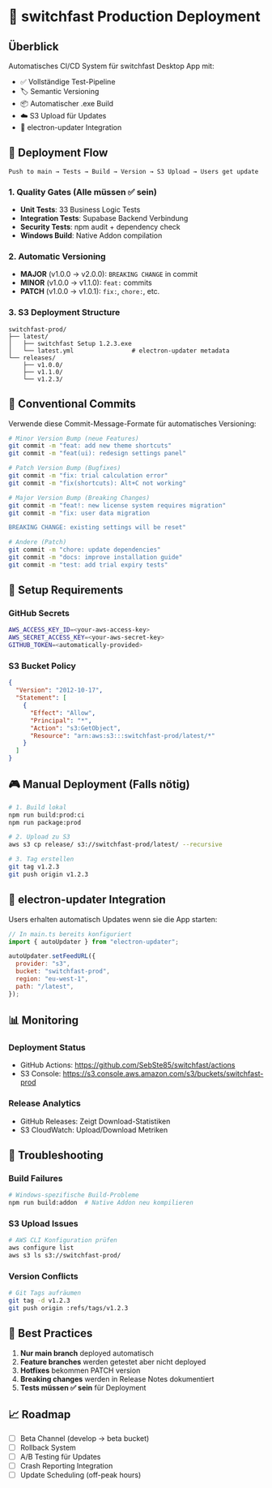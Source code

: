 # 🚀 switchfast Production Deployment

## Überblick

Automatisches CI/CD System für switchfast Desktop App mit:

- ✅ Vollständige Test-Pipeline
- 🏷️ Semantic Versioning
- 📦 Automatischer .exe Build
- ☁️ S3 Upload für Updates
- 🔄 electron-updater Integration

## 🎯 Deployment Flow

```
Push to main → Tests → Build → Version → S3 Upload → Users get update
```

### 1. Quality Gates (Alle müssen ✅ sein)

- **Unit Tests**: 33 Business Logic Tests
- **Integration Tests**: Supabase Backend Verbindung
- **Security Tests**: npm audit + dependency check
- **Windows Build**: Native Addon compilation

### 2. Automatic Versioning

- **MAJOR** (v1.0.0 → v2.0.0): `BREAKING CHANGE` in commit
- **MINOR** (v1.0.0 → v1.1.0): `feat:` commits
- **PATCH** (v1.0.0 → v1.0.1): `fix:`, `chore:`, etc.

### 3. S3 Deployment Structure

```
switchfast-prod/
├── latest/
│   ├── switchfast Setup 1.2.3.exe
│   └── latest.yml                # electron-updater metadata
└── releases/
    ├── v1.0.0/
    ├── v1.1.0/
    └── v1.2.3/
```

## 📝 Conventional Commits

Verwende diese Commit-Message-Formate für automatisches Versioning:

```bash
# Minor Version Bump (neue Features)
git commit -m "feat: add new theme shortcuts"
git commit -m "feat(ui): redesign settings panel"

# Patch Version Bump (Bugfixes)
git commit -m "fix: trial calculation error"
git commit -m "fix(shortcuts): Alt+C not working"

# Major Version Bump (Breaking Changes)
git commit -m "feat!: new license system requires migration"
git commit -m "fix: user data migration

BREAKING CHANGE: existing settings will be reset"

# Andere (Patch)
git commit -m "chore: update dependencies"
git commit -m "docs: improve installation guide"
git commit -m "test: add trial expiry tests"
```

## 🔧 Setup Requirements

### GitHub Secrets

```bash
AWS_ACCESS_KEY_ID=<your-aws-access-key>
AWS_SECRET_ACCESS_KEY=<your-aws-secret-key>
GITHUB_TOKEN=<automatically-provided>
```

### S3 Bucket Policy

```json
{
  "Version": "2012-10-17",
  "Statement": [
    {
      "Effect": "Allow",
      "Principal": "*",
      "Action": "s3:GetObject",
      "Resource": "arn:aws:s3:::switchfast-prod/latest/*"
    }
  ]
}
```

## 🎮 Manual Deployment (Falls nötig)

```bash
# 1. Build lokal
npm run build:prod:ci
npm run package:prod

# 2. Upload zu S3
aws s3 cp release/ s3://switchfast-prod/latest/ --recursive

# 3. Tag erstellen
git tag v1.2.3
git push origin v1.2.3
```

## 🔄 electron-updater Integration

Users erhalten automatisch Updates wenn sie die App starten:

```javascript
// In main.ts bereits konfiguriert
import { autoUpdater } from "electron-updater";

autoUpdater.setFeedURL({
  provider: "s3",
  bucket: "switchfast-prod",
  region: "eu-west-1",
  path: "/latest",
});
```

## 📊 Monitoring

### Deployment Status

- GitHub Actions: https://github.com/SebSte85/switchfast/actions
- S3 Console: https://s3.console.aws.amazon.com/s3/buckets/switchfast-prod

### Release Analytics

- GitHub Releases: Zeigt Download-Statistiken
- S3 CloudWatch: Upload/Download Metriken

## 🚨 Troubleshooting

### Build Failures

```bash
# Windows-spezifische Build-Probleme
npm run build:addon  # Native Addon neu kompilieren
```

### S3 Upload Issues

```bash
# AWS CLI Konfiguration prüfen
aws configure list
aws s3 ls s3://switchfast-prod/
```

### Version Conflicts

```bash
# Git Tags aufräumen
git tag -d v1.2.3
git push origin :refs/tags/v1.2.3
```

## 🎯 Best Practices

1. **Nur main branch** deployed automatisch
2. **Feature branches** werden getestet aber nicht deployed
3. **Hotfixes** bekommen PATCH version
4. **Breaking changes** werden in Release Notes dokumentiert
5. **Tests müssen ✅ sein** für Deployment

## 📈 Roadmap

- [ ] Beta Channel (develop → beta bucket)
- [ ] Rollback System
- [ ] A/B Testing für Updates
- [ ] Crash Reporting Integration
- [ ] Update Scheduling (off-peak hours)
